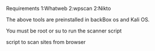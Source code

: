 Requirements
1:Whatweb
2:wpscan
2:Nikto

The above tools are preinstalled in backBox os and Kali OS.

You must be root or su  to run the scanner script

script to scan sites from browser
